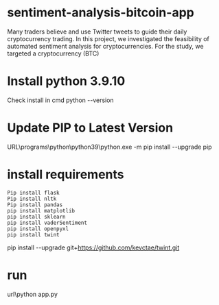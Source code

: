 # sentiment-analysis-bitcoin-app
Many traders believe and use Twitter tweets to guide their daily cryptocurrency trading. In this project, we investigated the feasibility of automated sentiment analysis for cryptocurrencies. For the study, we targeted a cryptocurrency (BTC)
# Install python 3.9.10
Check install in cmd
python --version
# Update PIP to Latest Version
URL\programs\python\python39\python.exe -m pip install --upgrade pip
# install requirements
```
Pip install flask
Pip install nltk
Pip install pandas
pip install matplotlib
pip install sklearn
pip install vaderSentiment
pip install openpyxl
pip install twint
```
pip install --upgrade git+https://github.com/kevctae/twint.git
# run
url\python app.py
